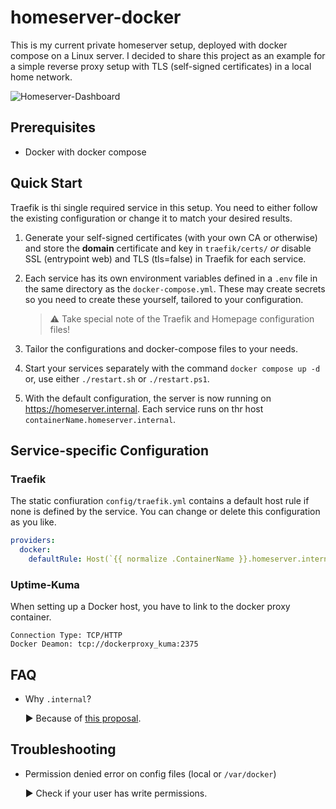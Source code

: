 # homeserver-docker

This is my current private homeserver setup, deployed with docker compose on a Linux server. 
I decided to share this project as an example for a simple reverse proxy setup with TLS (self-signed certificates) in a local home network.

![Homeserver-Dashboard](https://github.com/user-attachments/assets/bd093db8-78b9-4c46-a1b4-028b733e4865)


## Prerequisites

- Docker with docker compose


## Quick Start

Traefik is thi single required service in this setup. You need to either follow the existing configuration or change it to match your desired results.

1. Generate your self-signed certificates (with your own CA or otherwise) and store the **domain** certificate and key in `traefik/certs/` *or* disable SSL (entrypoint web) and TLS (tls=false) in Traefik for each service.
2. Each service has its own environment variables defined in a `.env` file in the same directory as the `docker-compose.yml`. These may create secrets so you need to create these yourself, tailored to your configuration.

    > :warning: Take special note of the Traefik and Homepage configuration files!

3. Tailor the configurations and docker-compose files to your needs.
4. Start your services separately with the command `docker compose up -d` or, use either `./restart.sh` or `./restart.ps1`.
5. With the default configuration, the server is now running on https://homeserver.internal. Each service runs on thr host `containerName.homeserver.internal`.


## Service-specific Configuration

### Traefik
The static confiuration `config/traefik.yml` contains a default host rule if none is defined by the service. You can change or delete this configuration as you like.

```yaml
providers:
  docker:
    defaultRule: Host(`{{ normalize .ContainerName }}.homeserver.internal`)
```

### Uptime-Kuma
When setting up a Docker host, you have to link to the docker proxy container.

`Connection Type: TCP/HTTP`  
`Docker Deamon: tcp://dockerproxy_kuma:2375`



## FAQ

- Why `.internal`?

    :arrow_forward: Because of [this proposal](https://www.icann.org/en/public-comment/proceeding/proposed-top-level-domain-string-for-private-use-24-01-2024).


## Troubleshooting

- Permission denied error on config files (local or ``/var/docker``) 

    :arrow_forward: Check if your user has write permissions.
